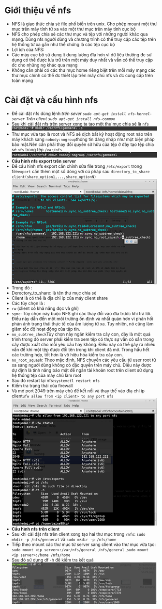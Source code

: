 # Giới thiệu về nfs
- NFS là giao thức chia sẻ file phổ biến trên unix. Cho phép mount một thư mục trên máy tính từ xa vào một thư mục trên máy tính cục bộ
- NFS cho phép chia sẻ các thư mục và tệp với những người khác qua mạng. Dùng nfs người dùng và chương trình có thể truy cập các tệp trên hệ thống từ xa gần như thể chứng là các tệp cục bộ
- Lợi ích của NFS:
 - Các máy cục bộ sử dụng ít dung lượng đĩa hơn vì dữ liệu thường đc sử dụng có thể được lưu trữ trên một máy duy nhất và vẫn có thể truy cập đc cho những ng khác qua mạng
 - Không cần phải có các thư mục home riêng biệt trên mỗi máy mạng các thư mục chính có thể đc thiết lập trên máy chủ nfs và đc cung cấp trên toàn mạng 
# Cài đặt và cấu hình nfs
- Để cài đặt nfs dùng lệnh:*trên sever `sudo apt-get install nfs-kernel-server`* *Trên client `sudo apt-get install nfs-common`*
- Sau khi cài đặt nfs trên server xong ta tạo một thư mục chia sẻ là `nfs` ![](https://github.com/bizflycloud/internship-0719/blob/master/daitq1998/image/crnfs.png)
- Thư mục vừa tạo là root và NFS sẽ dịch bất kỳ hoạt động root nào trên máy khách sang `nobody:nogroup`thông tin đăng nhập như một biện pháp bảo mật.Nên cần phải thay đổi quyền sở hữu của tệp ở đây tạo tệp chia sẻ `nfs` trong tệp `/var/nfs`![](https://github.com/bizflycloud/internship-0719/blob/master/daitq1998/image/chow.png)
- **Cấu hinh nfs export trên server**
- Để cấu hình nfs export cần chỉnh sửa file trong `/etc/export` trong file`export` cần thêm một số dòng với cú pháp sau `directory_to_share    client(share_option1,...,share_optionN)`![](https://github.com/bizflycloud/internship-0719/blob/master/daitq1998/image/export.png)
- Trong đó :
 - Derectory_to_share: là tên thư mục chia sẻ
 - Client là có thể là địa chỉ ip của máy client share
 - Các tùy chọn là : 
 - `rw` (client có khả năng đọc và ghi)
  - `sync`: Tùy chọn này buộc NFS ghi các thay đổi vào đĩa trước khi trả lời. Điều này dẫn đến một môi trường ổn định và nhất quán hơn vì phản hồi phản ánh trạng thái thực tế của âm lượng từ xa. Tuy nhiên, nó cũng làm giảm tốc độ hoạt động của tập tin.
  - `no_subtree_check`Tùy chọn này ngăn kiểm tra cây con, đây là một quá trình trong đó server  phải kiểm tra xem tệp có thực sự vẫn có sẵn trong cây được xuất cho mỗi yêu cầu hay không. Điều này có thể gây ra nhiều vấn đề khi một tệp được đổi tên trong khi client đã mở. Trong hầu hết các trường hợp, tốt hơn là vô hiệu hóa kiểm tra cây con.
  - `no_root_squash`: Theo mặc định, NFS chuyển các yêu cầu từ user root từ xa sang người dùng không có đặc quyền trên máy chủ. Điều này được dự định là tính năng bảo mật để ngăn tài khoản root trên client sử dụng hệ thống tệp của máy chủ làm root
- Sau đó restart lại nfs:`systemctl restart nfs`
- Kiểm tra trạng thái của firewall
- Và mở port 2049 trên máy chủ để kết nối và thay thế vào điạ chỉ ip client`ufw allow from <ip client> to any port nfs`
![](https://github.com/bizflycloud/internship-0719/blob/master/daitq1998/image/ufw.png)
- **Cấu hình nfs trên client**
- Sau khi cài đặt nfs trên client xong tạo hai thư mục trong `/nfs`: `sudo mkdir -p /nfs/genneral` và `sudo mkdir -p /nfs/home`
- Tiếp theo mount các thư mục từ server sang client vào thư mục vừa tạo: `sudo mount <ip server>:/var/nfs/general /nfs/general` ,`sudo mount <ip server>:/home /nfs/home`
- Sau đó sử dụng df -h để kiểm tra kết quả
 ![](https://github.com/bizflycloud/internship-0719/blob/master/daitq1998/image/test%20df%20-h%20nfs.png)
